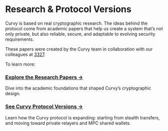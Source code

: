 # Research & Protocol Versions

Curvy is based on real cryptographic research. The ideas behind the protocol come from academic papers that help us create a system that’s not only private, but also reliable, secure, and adaptable to evolving security requirements.

These papers were created by the Curvy team in collaboration with our colleagues at [3327](https://3327.io/).

To learn more:

### [Explore the Research Papers →](research-papers)
Dive into the academic foundations that shaped Curvy’s cryptographic design.


### [See Curvy Protocol Versions →](/curvy-protocol-versions.html)
Learn how the Curvy protocol is expanding: starting from stealth transfers, and moving toward private relayers and MPC shared wallets.


